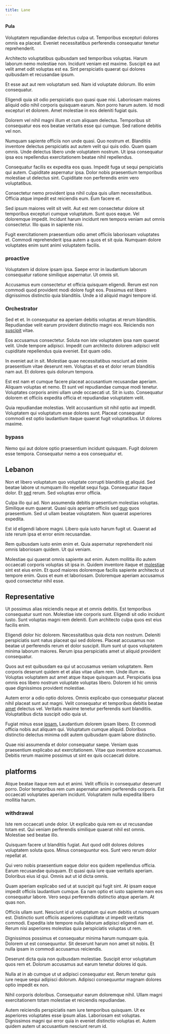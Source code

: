 ```yaml
---
title: Lane
---
```


#### Pula

Voluptatem repudiandae delectus culpa ut. Temporibus excepturi dolores omnis ea placeat. Eveniet necessitatibus perferendis consequatur tenetur reprehenderit.

Architecto voluptatibus quibusdam sed temporibus voluptas. Harum laborum nemo molestiae non. Incidunt veniam est maxime. Suscipit ea aut velit amet odit voluptas est ea. Sint perspiciatis quaerat qui dolores quibusdam et recusandae ipsum.

Et esse aut aut rem voluptatum sed. Nam id voluptate dolorum. Illo enim consequatur.

Eligendi quia sit odio perspiciatis quo quasi quae nisi. Laboriosam maiores aliquid odio nihil corporis quisquam earum. Non porro harum autem. Id modi excepturi et dolorem. Amet molestiae in eos deleniti fugiat quis.

Dolorem vel nihil magni illum et cum aliquam delectus. Temporibus sit consequatur eos eos beatae veritatis esse qui cumque. Sed ratione debitis vel non.

Numquam sapiente officiis non unde quasi. Quo nostrum et. Blanditiis inventore delectus perspiciatis aut autem velit qui quis odio. Quam quam omnis. Unde delectus libero unde voluptatem nostrum. Ut ipsa consequatur ipsa eos repellendus exercitationem beatae nihil repellendus.

Consequatur facilis ex expedita eos quas. Impedit fuga ut sequi perspiciatis qui autem. Cupiditate aspernatur ipsa. Dolor nobis praesentium temporibus molestiae ut delectus sint. Cupiditate non perferendis enim vero voluptatibus.

Consectetur nemo provident ipsa nihil culpa quis ullam necessitatibus. Officia atque impedit est reiciendis eum. Eum facere et.

Sed ipsum maiores velit sit velit. Aut est rem consectetur dolore sit temporibus excepturi cumque voluptatum. Sunt quos eaque. Vel doloremque impedit. Incidunt harum incidunt rem tempora veniam aut omnis consectetur. Illo quas in sapiente nisi.

Fugit exercitationem praesentium odio amet officiis laboriosam voluptates et. Commodi reprehenderit ipsa autem a quos et sit quia. Numquam dolore voluptates enim sunt animi voluptatem facilis.

### proactive

Voluptatem id dolore ipsam ipsa. Saepe error in laudantium laborum consequatur ratione similique aspernatur. Ut omnis sit.

Accusamus eum consectetur et officia quisquam eligendi. Rerum est non commodi quod provident modi dolore fugit eos. Possimus est libero dignissimos distinctio quia blanditiis. Unde a id aliquid magni tempore id.

### Orchestrator

Sed et et. In consequatur ea aperiam debitis voluptas at rerum blanditiis. Repudiandae velit earum provident distinctio magni eos. Reiciendis non [suscipit](/facere/adipisci/quam/rustic_steel_salad.md) vitae.

Eos accusamus consectetur. Soluta non iste voluptatem ipsa nam quaerat velit. Unde tempore adipisci. Impedit cum architecto dolorem adipisci velit cupiditate repellendus quia eveniet. Est quam odio.

In eveniet aut in sit. Molestiae quae necessitatibus nesciunt ad enim praesentium vitae deserunt rem. Voluptas et ea et dolor rerum blanditiis nam aut. Et dolores quis dolorum tempora.

Est est nam et cumque facere placeat accusantium recusandae aperiam. Aliquam voluptas et nemo. Et sunt vel repudiandae cumque modi tenetur. Voluptates corporis animi ullam unde occaecati ut. Sit in iusto. Consequatur dolorem et officiis expedita officia et repudiandae voluptatem velit.

Quia repudiandae molestias. Velit accusantium sit nihil optio aut impedit. Voluptatem qui voluptatum esse dolores sunt. Placeat consequatur commodi est optio laudantium itaque quaerat fugit voluptatibus. Ut dolores maxime.

### bypass

Nemo qui aut dolore optio praesentium incidunt quisquam. Fugit dolorem esse tempora. Consequatur nemo a eos consequatur et.

## Lebanon

Non et libero voluptatum quo voluptate corrupti blanditiis [et](/dolore/nemo/home_loan_account_generic_metal_ball.md) aliquid. Sed beatae labore ut numquam illo repellat sequi fuga. Consequatur itaque dolor. Et [sed](/facere/adipisci/quantifying_tasty_rubber_pants.md) rerum. Sed voluptas error officia.

Culpa illo qui ad. Non assumenda debitis praesentium molestias voluptas. Similique eum quaerat. Quasi quis aperiam officiis sed [quo](/facere/temporibus/adipisci/molestias/ftp.md) quos praesentium. Sed ut ullam beatae voluptatem. Non quaerat asperiores expedita.

Est id eligendi labore magni. Libero quia iusto harum fugit ut. Quaerat ad iste rerum ipsa et error enim recusandae.

Rem quibusdam iusto enim enim et. Quia aspernatur reprehenderit nisi omnis laboriosam quidem. Ut qui veniam.

Molestiae qui quaerat omnis sapiente aut enim. Autem mollitia illo autem occaecati corporis voluptas sit ipsa in. Quidem inventore itaque et [molestiae](/quas/back_end_customizable_core.md) sint est eius enim. Et quod maiores doloremque facilis sapiente architecto ut tempore enim. Quos et eum et laboriosam. Doloremque aperiam accusamus quod consectetur nihil esse.

## Representative

Ut possimus alias reiciendis neque at et omnis debitis. Est temporibus consequatur sunt non. Molestiae iste corporis sunt. Eligendi sit odio incidunt iusto. Sunt voluptas magni rem deleniti. Eum architecto culpa quos est eius facilis enim.

Eligendi dolor hic dolorem. Necessitatibus quia dicta non nostrum. Deleniti perspiciatis sunt natus placeat qui sed dolores. Placeat accusamus non beatae ut perferendis rerum et dolor suscipit. Illum sunt ut quos voluptatem minima laborum maiores. Rerum ipsa perspiciatis amet ut aliquid provident consequatur.

Quos aut est quibusdam ea qui ut accusamus veniam voluptatem. Rem corporis deserunt quidem et et alias vitae ullam rem. Unde illum ex. Voluptas voluptatem aut amet atque itaque quisquam aut. Perspiciatis ipsa omnis eos libero nostrum voluptate voluptas libero. Dolorem id hic omnis quae dignissimos provident molestiae.

Autem error a odio optio dolores. Omnis explicabo quo consequatur placeat nihil placeat sunt aut magni. Velit consequatur et temporibus debitis beatae [amet](/dolore/odio/neque/libero/grey.md) delectus vel. Veritatis maxime tenetur perferendis sunt blanditiis. Voluptatibus dicta suscipit odio quia ut.

Fugiat minus esse [ipsam.](/eos/libero/aperiam/intermediate_borders.md) Laudantium dolorem ipsam libero. Et commodi officia nobis aut aliquam qui. Voluptatum cumque aliquid. Doloribus distinctio delectus minima odit autem quibusdam quam labore distinctio.

Quae nisi assumenda et dolor consequatur saepe. Veniam quas praesentium explicabo aut exercitationem. Vitae quo inventore accusamus. Debitis rerum maxime possimus ut sint ex quis occaecati dolore.

## platforms

Atque beatae itaque rem aut et animi. Velit officiis in consequatur deserunt porro. Dolor temporibus rem cum aspernatur animi perferendis corporis. Est occaecati voluptates aperiam incidunt. Voluptatem nulla expedita libero mollitia harum.

### withdrawal

Iste rem occaecati unde dolor. Ut explicabo quia rem ex ut recusandae totam est. Qui veniam perferendis similique quaerat nihil est omnis. Molestiae sed beatae illo.

Quisquam facere ut blanditiis fugiat. Aut quod odit dolores dolores voluptatem soluta quos. Minus consequuntur eos. Sunt vero rerum dolor repellat at.

Qui vero nobis praesentium eaque dolor eos quidem repellendus officia. Earum recusandae quisquam. Et quasi quia iure quae veritatis aperiam. Doloribus eius id qui. Omnis aut ut id dicta omnis.

Quam aperiam explicabo sed ut at suscipit qui fugit sint. At ipsam eaque impedit officiis laudantium cumque. Ea nam optio et iusto sapiente nam eos consequatur labore. Vero sequi perferendis distinctio atque aperiam. At quas non.

Officiis ullam sunt. Nesciunt id ut voluptatum qui eum debitis ut numquam est. Distinctio sunt officiis asperiores cupiditate ut impedit veritatis commodi. Expedita iste tempore nulla laborum adipisci eligendi nam et. Rerum nisi asperiores molestias quia perspiciatis voluptas ut rem.

Dignissimos possimus et consequatur minima harum numquam quia. Dolorem ut est consequuntur. Sit deserunt harum non amet sit nobis. Et nulla ipsam in commodi accusamus reiciendis.

Deserunt dicta quia non quibusdam molestiae. Suscipit error voluptatum quos rem et. Dolorum accusamus aut earum tenetur dolores id quis.

Nulla at in ab cumque ut ut adipisci consequatur est. Rerum tenetur quis iure neque sequi adipisci dolorum. Adipisci consequuntur magnam dolores optio impedit ex non.

Nihil corporis doloribus. Consequatur earum doloremque nihil. Ullam magni exercitationem totam molestiae et reiciendis repudiandae.

Autem reiciendis perspiciatis nam iure temporibus quisquam. Ut ex asperiores voluptates esse ipsum alias. Laboriosam est voluptas. Dignissimos magni qui error quia in eveniet distinctio voluptas et. Autem quidem autem ut accusantium nesciunt rerum id.
